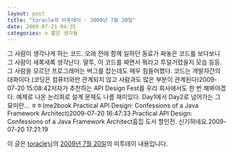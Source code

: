 ```yaml
---
layout: post
title: "toracle의 미투데이 - 2009년 7월 20일"
date: 2009-07-21 04:35
categories: ⊙ 짧은 생각들
---
```


그 사람이 생각나게 하는 코드. 오래 전에 함께 일하던 동료가 짜놓은 코드를 보다보니 그 사람이 새록새록 생각난다. 말투, 이 코드를 짜면서 뭐라고 투덜거렸을지 모습 등등. 그 사람을 모르던 프로그래머는 버그를 잡는데도 매우 힘들어했다. 코드는 개발자간의 대화이다.(코딩은 컴퓨터와만 관계되지 않고 사람과도 많은 부분이 관계된다)2009-07-20 15:08:42저자가 추천하는 API Design Fest를 우리 회사에서도 한 번 해봐야겠다. 예제로 나온 논리회로 설계 문제도 나름 재미있다. Day1에서 Day2로 넘어가는 그 묘미란… ㅎㅎ(me2book Practical API Design: Confessions of a Java Framework Architect)2009-07-20 16:47:33            Practical API Design: Confessions of a Java Framework Architect흠집 도서 할인전. 신기하네요.2009-07-20 17:21:19

이 글은 [toracle](http://me2day.net/toracle)님의 [2009년 7월 20일](http://me2day.net/toracle/2009/07/20#15:08:42)의 미투데이 내용입니다.


       
